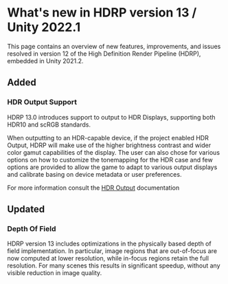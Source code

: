# What's new in HDRP version 13 / Unity 2022.1

This page contains an overview of new features, improvements, and issues resolved in version 12 of the High Definition Render Pipeline (HDRP), embedded in Unity 2021.2.

## Added

### HDR Output Support

HDRP 13.0 introduces support to output to HDR Displays, supporting both  HDR10 and scRGB standards.

When outputting to an HDR-capable device, if the project enabled HDR Output, HDRP will make use of the higher brightness contrast and wider color gamut capabilities of the display.
The user can also chose for various options on how to customize the tonemapping for the HDR case and few options are provided to allow the game to adapt to various output displays and calibrate basing on device metadata or user preferences.

For more information consult the [HDR Output](HDR-Output.md) documentation

## Updated

### Depth Of Field
HDRP version 13 includes optimizations in the physically based depth of field implementation. In particular, image regions that are out-of-focus are now computed at lower resolution, while in-focus regions retain the full resolution. For many scenes this results in significant speedup, without any visible reduction in image quality.
